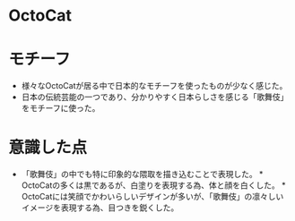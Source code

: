 # OctoCat

# モチーフ
* 様々なOctoCatが居る中で日本的なモチーフを使ったものが少なく感じた。
* 日本の伝統芸能の一つであり、分かりやすく日本らしさを感じる「歌舞伎」をモチーフに使った。

# 意識した点
* 「歌舞伎」の中でも特に印象的な隈取を描き込むことで表現した。
*　OctoCatの多くは黒であるが、白塗りを表現する為、体と顔を白くした。
*　OctoCatには笑顔でかわいらしいデザインが多いが、「歌舞伎」の凛々しいイメージを表現する為、目つきを鋭くした。
